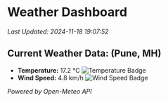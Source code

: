 
# Weather Dashboard

_Last Updated: 2024-11-18 19:07:52_

## Current Weather Data: (Pune, MH)
- **Temperature:** 17.2 °C ![Temperature Badge](https://img.shields.io/badge/Temperature-Low%20Temp-blue)
- **Wind Speed:** 4.8 km/h ![Wind Speed Badge](https://img.shields.io/badge/Wind%20Speed-Low%20Wind-blue)

*Powered by Open-Meteo API*
